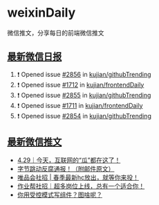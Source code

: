 # weixinDaily
微信推文，分享每日的前端微信推文

## [最新微信日报](https://github.com/kujian/weixinDaily/issues)

<!--START_SECTION:activity-->
1. ❗ Opened issue [#2856](https://github.com/kujian/githubTrending/issues/2856) in [kujian/githubTrending](https://github.com/kujian/githubTrending)
2. ❗ Opened issue [#1712](https://github.com/kujian/frontendDaily/issues/1712) in [kujian/frontendDaily](https://github.com/kujian/frontendDaily)
3. ❗ Opened issue [#2855](https://github.com/kujian/githubTrending/issues/2855) in [kujian/githubTrending](https://github.com/kujian/githubTrending)
4. ❗ Opened issue [#1711](https://github.com/kujian/frontendDaily/issues/1711) in [kujian/frontendDaily](https://github.com/kujian/frontendDaily)
5. ❗ Opened issue [#2854](https://github.com/kujian/githubTrending/issues/2854) in [kujian/githubTrending](https://github.com/kujian/githubTrending)
<!--END_SECTION:activity-->


## [最新微信推文](https://weixin.qdkfweb.cn/)

<!-- BLOG-POST-LIST:START -->
- [4.29｜今天，互联网的“瓜”都在这了！](https://weixin.qdkfweb.cn/44019.html)
- [字节跳动反腐通报！（附邮件原文）](https://weixin.qdkfweb.cn/44020.html)
- [唯品会社招 | 春季最新hc放出，就等你来投！](https://weixin.qdkfweb.cn/44021.html)
- [作业帮社招｜超多岗位上线，总有一个适合你！](https://weixin.qdkfweb.cn/44022.html)
- [你用受控模式写组件？图啥呢？](https://weixin.qdkfweb.cn/43995.html)
<!-- BLOG-POST-LIST:END -->